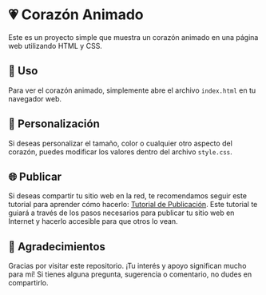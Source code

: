 # 💗 Corazón Animado 

Este es un proyecto simple que muestra un corazón animado en una página web utilizando HTML y CSS.

## 🚀 Uso

Para ver el corazón animado, simplemente abre el archivo `index.html` en tu navegador web.

## 🎨 Personalización

Si deseas personalizar el tamaño, color o cualquier otro aspecto del corazón, puedes modificar los valores dentro del archivo `style.css`.

## 🌐 Publicar
Si deseas compartir tu sitio web en la red, te recomendamos seguir este tutorial para aprender cómo hacerlo: [Tutorial de Publicación](https://www.youtube.com/watch?v=ylhEWq64-tc). Este tutorial te guiará a través de los pasos necesarios para publicar tu sitio web en Internet y hacerlo accesible para que otros lo vean.

## 🙏 Agradecimientos

Gracias por visitar este repositorio. ¡Tu interés y apoyo significan mucho para mí! Si tienes alguna pregunta, sugerencia o comentario, no dudes en compartirlo.
